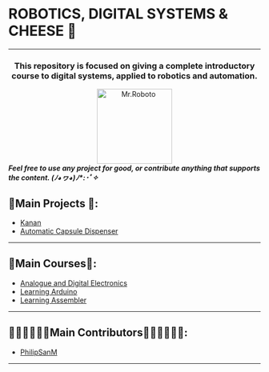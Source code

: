 # ROBOTICS, DIGITAL SYSTEMS & CHEESE 🧀
---

<div align = "middle" id = "Header">
  <h3><strong>
    This repository is focused on giving a complete introductory course to digital systems, 
    applied to robotics and automation.
  </h3></strong>
  <img src="https://user-images.githubusercontent.com/99928036/182035181-974c1a4c-6bb1-4bbe-b228-7b752b281147.png" alt="Mr.Roboto" width="150"/>
</div>



<div id="body">
  <i><strong>
  Feel free to use any project for good, or contribute anything that supports the content.	(ﾉ◕ヮ◕)ﾉ*:･ﾟ✧
  </i></strong>
</div>

## 🤖Main Projects 🤖:
- <a href="https://github.com/PhilipSanM/Robotics_DigitalSystems_and_Cheese/tree/main/Kanan">Kanan</a>
- <a href="https://github.com/PhilipSanM/Robotics_DigitalSystems_and_Cheese/tree/main/ACD">Automatic Capsule Dispenser</a>




---

## 🎒Main Courses🏫:
- <a href="https://github.com/PhilipSanM/Robotics_DigitalSystems_and_Cheese/tree/main/Analogue_Digital_Electronics">Analogue and Digital Electronics</a>
- <a href="https://github.com/PhilipSanM/Robotics_DigitalSystems_and_Cheese/tree/main/Arduino_Path">Learning Arduino</a>
- <a href="https://github.com/PhilipSanM/Robotics_DigitalSystems_and_Cheese/tree/main/Assembler_Path">Learning Assembler</a>



---

## 👩‍💻👨‍💻🧑‍💻Main Contributors🧑‍💻👨‍💻👩‍💻:
- <a href="https://github.com/PhilipSanM">PhilipSanM</a>

---
